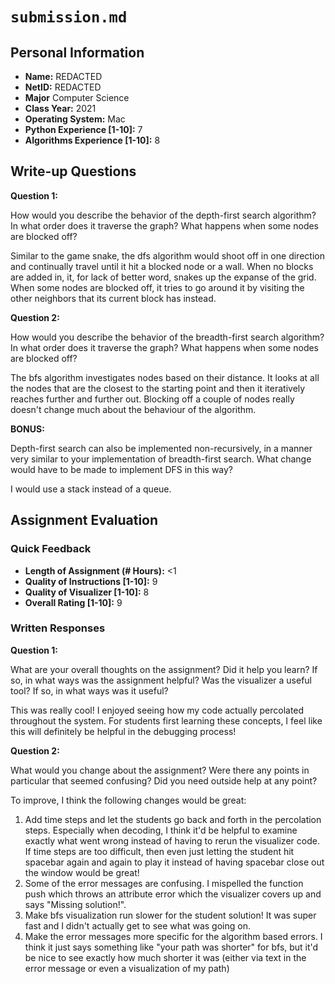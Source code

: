 # `submission.md`

## Personal Information

- **Name:** REDACTED
- **NetID:** REDACTED
- **Major** Computer Science
- **Class Year:** 2021
- **Operating System:** Mac
- **Python Experience [1-10]:** 7
- **Algorithms Experience [1-10]:** 8

## Write-up Questions

**Question 1:** 

How would you describe the behavior of the depth-first search algorithm? In what order does it traverse the graph? What happens when some nodes are blocked off?

Similar to the game snake, the dfs algorithm would shoot off in one direction and continually travel until it hit a blocked node or a wall. When no blocks are added in, it, for lack of better word, snakes up the expanse of the grid. When some nodes are blocked off, it tries to go around it by visiting the other neighbors that its current block has instead. 

**Question 2:**

How would you describe the behavior of the breadth-first search algorithm? In what order does it traverse the graph? What happens when some nodes are blocked off?

The bfs algorithm investigates nodes based on their distance. It looks at all the nodes that are the closest to the starting point and then it iteratively reaches further and further out. Blocking off a couple of nodes really doesn't change much about the behaviour of the algorithm. 

**BONUS:**

Depth-first search can also be implemented non-recursively, in a manner very similar to your implementation of breadth-first search. What change would have to be made to implement DFS in this way?

I would use a stack instead of a queue.  

## Assignment Evaluation

### Quick Feedback

- **Length of Assignment (# Hours):** <1
- **Quality of Instructions [1-10]:** 9
- **Quality of Visualizer [1-10]:** 8
- **Overall Rating [1-10]:** 9

### Written Responses

**Question 1:**

What are your overall thoughts on the assignment? Did it help you learn? If so, in what ways was the assignment helpful? Was the visualizer a useful tool? If so, in what ways was it useful?

This was really cool! I enjoyed seeing how my code actually percolated throughout the system. For students first learning these 
concepts, I feel like this will definitely be helpful in the debugging process! 

**Question 2:**

What would you change about the assignment? Were there any points in particular that seemed confusing? Did you need outside help at any point?

To improve, I think the following changes would be great:
1) Add time steps and let the students go back and forth in the percolation steps. Especially when decoding, I think it'd be helpful
to examine exactly what went wrong instead of having to rerun the visualizer code. If time steps are too difficult, then even just
letting the student hit spacebar again and again to play it instead of having spacebar close out the window would be great!
2) Some of the error messages are confusing. I mispelled the function push which throws an attribute error which the visualizer
covers up and says "Missing solution!".  
3) Make bfs visualization run slower for the student solution! It was super fast and I didn't actually get to see what was going on. 
4) Make the error messages more specific for the algorithm based errors. I think it just says something like "your path was shorter" for bfs, but it'd be nice to see exactly how much shorter it was (either via text in the error message or even a visualization of my path)